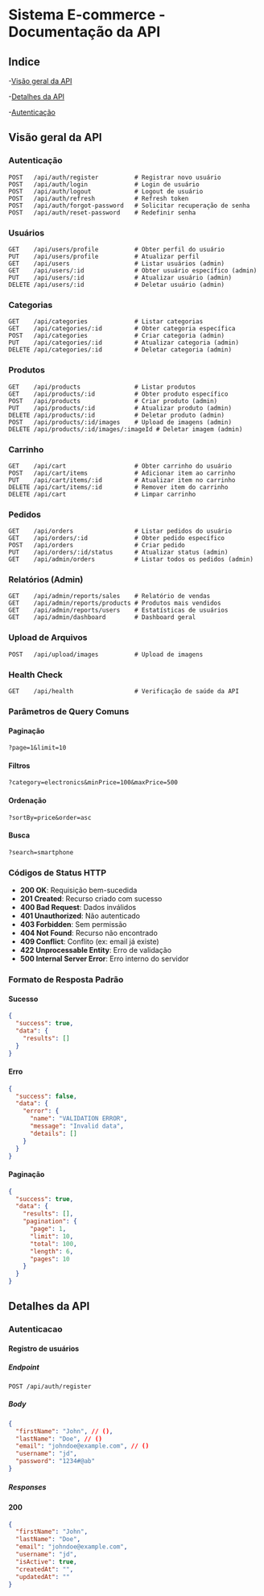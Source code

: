 # Sistema E-commerce - Documentação da API

## Indice

-[Visão geral da API](#visão-geral-da-api)

-[Detalhes da API](#detalhes-da-api)

-[Autenticação](#autenticação)

## Visão geral da API

### Autenticação

```http
POST   /api/auth/register          # Registrar novo usuário
POST   /api/auth/login             # Login de usuário
POST   /api/auth/logout            # Logout de usuário
POST   /api/auth/refresh           # Refresh token
POST   /api/auth/forgot-password   # Solicitar recuperação de senha
POST   /api/auth/reset-password    # Redefinir senha
```

### Usuários

```http
GET    /api/users/profile          # Obter perfil do usuário
PUT    /api/users/profile          # Atualizar perfil
GET    /api/users                  # Listar usuários (admin)
GET    /api/users/:id              # Obter usuário específico (admin)
PUT    /api/users/:id              # Atualizar usuário (admin)
DELETE /api/users/:id              # Deletar usuário (admin)
```

### Categorias

```http
GET    /api/categories             # Listar categorias
GET    /api/categories/:id         # Obter categoria específica
POST   /api/categories             # Criar categoria (admin)
PUT    /api/categories/:id         # Atualizar categoria (admin)
DELETE /api/categories/:id         # Deletar categoria (admin)
```

### Produtos

```http
GET    /api/products               # Listar produtos
GET    /api/products/:id           # Obter produto específico
POST   /api/products               # Criar produto (admin)
PUT    /api/products/:id           # Atualizar produto (admin)
DELETE /api/products/:id           # Deletar produto (admin)
POST   /api/products/:id/images    # Upload de imagens (admin)
DELETE /api/products/:id/images/:imageId # Deletar imagem (admin)
```

### Carrinho

```http
GET    /api/cart                   # Obter carrinho do usuário
POST   /api/cart/items             # Adicionar item ao carrinho
PUT    /api/cart/items/:id         # Atualizar item no carrinho
DELETE /api/cart/items/:id         # Remover item do carrinho
DELETE /api/cart                   # Limpar carrinho
```

### Pedidos

```http
GET    /api/orders                 # Listar pedidos do usuário
GET    /api/orders/:id             # Obter pedido específico
POST   /api/orders                 # Criar pedido
PUT    /api/orders/:id/status      # Atualizar status (admin)
GET    /api/admin/orders           # Listar todos os pedidos (admin)
```

### Relatórios (Admin)

```http
GET    /api/admin/reports/sales    # Relatório de vendas
GET    /api/admin/reports/products # Produtos mais vendidos
GET    /api/admin/reports/users    # Estatísticas de usuários
GET    /api/admin/dashboard        # Dashboard geral
```

### Upload de Arquivos

```http
POST   /api/upload/images          # Upload de imagens
```

### Health Check

```http
GET    /api/health                 # Verificação de saúde da API
```

### Parâmetros de Query Comuns

#### Paginação

```url
?page=1&limit=10
```

#### Filtros

```url
?category=electronics&minPrice=100&maxPrice=500
```

#### Ordenação

```url
?sortBy=price&order=asc
```

#### Busca

```url
?search=smartphone
```

### Códigos de Status HTTP

- **200 OK**: Requisição bem-sucedida
- **201 Created**: Recurso criado com sucesso
- **400 Bad Request**: Dados inválidos
- **401 Unauthorized**: Não autenticado
- **403 Forbidden**: Sem permissão
- **404 Not Found**: Recurso não encontrado
- **409 Conflict**: Conflito (ex: email já existe)
- **422 Unprocessable Entity**: Erro de validação
- **500 Internal Server Error**: Erro interno do servidor

### Formato de Resposta Padrão

#### Sucesso

```json
{
  "success": true,
  "data": {
    "results": []
  }
}
```

#### Erro

```json
{
  "success": false,
  "data": {
    "error": {
      "name": "VALIDATION ERROR",
      "message": "Invalid data",
      "details": []
    }
  }
}
```

#### Paginação

```json
{
  "success": true,
  "data": {
    "results": [],
    "pagination": {
      "page": 1,
      "limit": 10,
      "total": 100,
      "length": 6,
      "pages": 10
    }
  }
}
```

## Detalhes da API

### Autenticacao

#### Registro de usuários

##### Endpoint

```http
POST /api/auth/register
```

##### Body

```json
{
  "firstName": "John", // (),
  "lastName": "Doe", // ()
  "email": "johndoe@example.com", // ()
  "username": "jd",
  "password": "1234#@ab"
}
```

##### Responses

#### 200

```json
{
  "firstName": "John",
  "lastName": "Doe",
  "email": "johndoe@example.com",
  "username": "jd",
  "isActive": true,
  "createdAt": "",
  "updatedAt": ""
}
```
